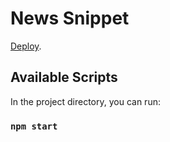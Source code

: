 # News Snippet

 [Deploy](https://github.com).

## Available Scripts

In the project directory, you can run:

### `npm start`
